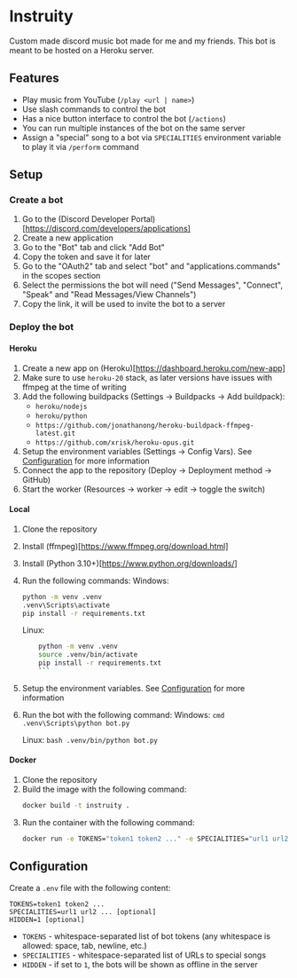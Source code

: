 # Instruity

Custom made discord music bot made for me and my friends.
This bot is meant to be hosted on a Heroku server.

## Features

- Play music from YouTube (`/play <url | name>`)
- Use slash commands to control the bot
- Has a nice button interface to control the bot (`/actions`)
- You can run multiple instances of the bot on the same server
- Assign a "special" song to a bot via `SPECIALITIES` environment variable to play it via `/perform` command

## Setup

### Create a bot

1. Go to the (Discord Developer Portal)[https://discord.com/developers/applications]
1. Create a new application
1. Go to the "Bot" tab and click "Add Bot"
1. Copy the token and save it for later
1. Go to the "OAuth2" tab and select "bot" and "applications.commands" in the scopes section
1. Select the permissions the bot will need ("Send Messages", "Connect", "Speak" and "Read Messages/View Channels")
1. Copy the link, it will be used to invite the bot to a server

### Deploy the bot

#### Heroku

1. Create a new app on (Heroku)[https://dashboard.heroku.com/new-app]
1. Make sure to use `heroku-20` stack, as later versions have issues with ffmpeg at the time of writing
1. Add the following buildpacks (Settings -> Buildpacks -> Add buildpack):
   - `heroku/nodejs`
   - `heroku/python`
   - `https://github.com/jonathanong/heroku-buildpack-ffmpeg-latest.git`
   - `https://github.com/xrisk/heroku-opus.git`
1. Setup the environment variables (Settings -> Config Vars). See [Configuration](#configuration) for more information
1. Connect the app to the repository (Deploy -> Deployment method -> GitHub)
1. Start the worker (Resources -> worker -> edit -> toggle the switch)

#### Local

1. Clone the repository
1. Install (ffmpeg)[https://www.ffmpeg.org/download.html]
1. Install (Python 3.10+)[https://www.python.org/downloads/]
1. Run the following commands:
    Windows:
    ```cmd
    python -m venv .venv
    .venv\Scripts\activate
    pip install -r requirements.txt
    ```

    Linux:
    ```bash
        python -m venv .venv
        source .venv/bin/activate
        pip install -r requirements.txt
        ```
1. Setup the environment variables. See [Configuration](#configuration) for more information
1. Run the bot with the following command:
    Windows:
        ```cmd
        .venv\Scripts\python bot.py
        ```

    Linux:
        ```bash
        .venv/bin/python bot.py
        ```
#### Docker

1. Clone the repository
1. Build the image with the following command:
    ```bash
    docker build -t instruity .
    ```
1. Run the container with the following command:
    ```bash
    docker run -e TOKENS="token1 token2 ..." -e SPECIALITIES="url1 url2 ..." -e HIDDEN=1 instruity
    ```

## Configuration

Create a `.env` file with the following content:

```env
TOKENS=token1 token2 ...
SPECIALITIES=url1 url2 ... [optional]
HIDDEN=1 [optional]
```

- `TOKENS` - whitespace-separated list of bot tokens (any whitespace is allowed: space, tab, newline, etc.)
- `SPECIALITIES` - whitespace-separated list of URLs to special songs
- `HIDDEN` - if set to `1`, the bots will be shown as offline in the server
